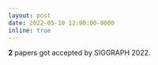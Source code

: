 ```yaml
---
layout: post
date: 2022-05-10 12:00:00-0000
inline: true
---
```


**2** papers got accepted by SIGGRAPH 2022.

